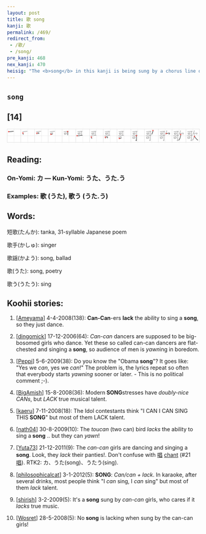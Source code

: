 ```yaml
---
layout: post
title: 歌 song
kanji: 歌
permalink: /469/
redirect_from:
 - /歌/
 - /song/
pre_kanji: 468
nex_kanji: 470
heisig: "The <b>song</b> in this kanji is being sung by a chorus line of <i>can-can</i> girls. Why it should be eliciting nothing but <i>yawning</i> from the audience, I leave to you to decide."
---
```


## `song`

## [14]

<div class="stroke"><img src="../images/E6AD8C.png" /></div>

## Reading:

### On-Yomi: カ &mdash; Kun-Yomi: うた、うた.う

### Examples: 歌 (うた), 歌う (うた.う)

## Words:

短歌(たんか): tanka, 31-syllable Japanese poem

歌手(かしゅ): singer

歌謡(かよう): song, ballad

歌(うた): song, poetry

歌う(うたう): sing

## Koohii stories:

1) [<a href="http://kanji.koohii.com/profile/Ameyama">Ameyama</a>] 4-4-2008(138): <strong>Can-Can</strong>-ers <strong>lack</strong> the ability to sing a <strong>song</strong>, so they just dance. 

2) [<a href="http://kanji.koohii.com/profile/dingomick">dingomick</a>] 17-12-2006(64): <em>Can-can</em> dancers are supposed to be big-bosomed girls who dance. Yet these so called can-can dancers are flat-chested and singing a<strong> song</strong>, so audience of men is <em>yawn</em>ing in boredom. 

3) [<a href="http://kanji.koohii.com/profile/Peppi">Peppi</a>] 5-6-2009(38): Do you know the &quot;Obama<strong> song</strong>&quot;? It goes like: &quot;Yes we <em>can</em>, yes we <em>can</em>!&quot; The problem is, the lyrics repeat so often that everybody starts <em>yawning</em> sooner or later. - This is no political comment ;-). 

4) [<a href="http://kanji.koohii.com/profile/BigAmish">BigAmish</a>] 15-8-2008(36): Modern<strong> SONG</strong>stresses have <em>doubly-nice CANs</em>, but <em>LACK</em> true musical talent. 

5) [<a href="http://kanji.koohii.com/profile/kaeru">kaeru</a>] 7-11-2008(18): The Idol contestants think &quot;I CAN I CAN SING THIS<strong> SONG</strong>&quot; but most of them LACK talent. 

6) [<a href="http://kanji.koohii.com/profile/nath04">nath04</a>] 30-8-2009(10): The <em>toucan</em> (two can) bird <em>lacks</em> the ability to sing a<strong> song</strong> .. but they can <em>yawn</em>! 

7) [<a href="http://kanji.koohii.com/profile/Yuta73">Yuta73</a>] 21-12-2011(9): The <em>can-can</em> girls are dancing and singing a<strong> song</strong>. Look, they <em>lack</em> their panties!. Don&#039;t confuse with   <a href="http://jisho.org/kanji/details/唱">唱</a>   <a href="../21">chant</a> <span class="index">(#21 <a href="http://jisho.org/kanji/details/唱">唱</a>)</span>. RTK2: カ、うた(song)、うたう(sing). 

8) [<a href="http://kanji.koohii.com/profile/philosophicalcat">philosophicalcat</a>] 3-1-2012(5): <strong>SONG</strong>: <em>Can/can + lack</em>. In karaoke, after several drinks, most people think &quot;I <em>can</em> sing, I <em>can</em> sing&quot; but most of them <em>lack</em> talent. 

9) [<a href="http://kanji.koohii.com/profile/shirish">shirish</a>] 3-2-2009(5): It&#039;s a<strong> song</strong> sung by <em>can-can</em> girls, who cares if it <em>lacks</em> true music. 

10) [<a href="http://kanji.koohii.com/profile/Wosret">Wosret</a>] 28-5-2008(5): No<strong> song</strong> is lacking when sung by the can-can girls! 
